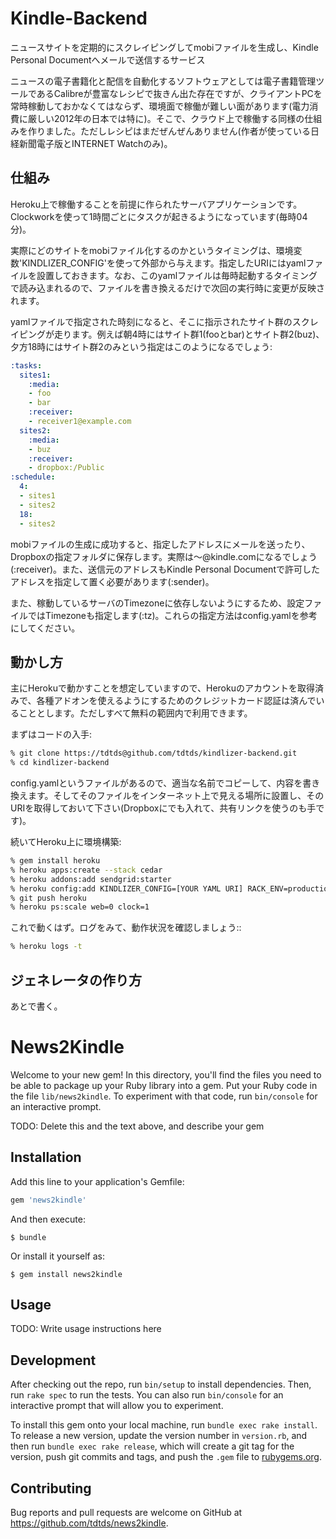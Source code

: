 # Kindle-Backend
ニュースサイトを定期的にスクレイピングしてmobiファイルを生成し、Kindle Personal Documentへメールで送信するサービス

ニュースの電子書籍化と配信を自動化するソフトウェアとしては電子書籍管理ツールであるCalibreが豊富なレシピで抜きん出た存在ですが、クライアントPCを常時稼動しておかなくてはならず、環境面で稼働が難しい面があります(電力消費に厳しい2012年の日本では特に)。そこで、クラウド上で稼働する同様の仕組みを作りました。ただしレシピはまだぜんぜんありません(作者が使っている日経新聞電子版とINTERNET Watchのみ)。

## 仕組み
Heroku上で稼働することを前提に作られたサーバアプリケーションです。Clockworkを使って1時間ごとにタスクが起きるようになっています(毎時04分)。

実際にどのサイトをmobiファイル化するのかというタイミングは、環境変数'KINDLIZER_CONFIG'を使って外部から与えます。指定したURIにはyamlファイルを設置しておきます。なお、このyamlファイルは毎時起動するタイミングで読み込まれるので、ファイルを書き換えるだけで次回の実行時に変更が反映されます。

yamlファイルで指定された時刻になると、そこに指示されたサイト群のスクレイピングが走ります。例えば朝4時にはサイト群1(fooとbar)とサイト群2(buz)、夕方18時にはサイト群2のみという指定はこのようになるでしょう:

```yaml
:tasks:
  sites1:
    :media:
    - foo
    - bar
    :receiver:
    - receiver1@example.com
  sites2:
    :media:
    - buz
    :receiver:
    - dropbox:/Public
:schedule:
  4:
  - sites1
  - sites2
  18:
  - sites2
```

mobiファイルの生成に成功すると、指定したアドレスにメールを送ったり、Dropboxの指定フォルダに保存します。実際は〜@kindle.comになるでしょう(:receiver)。また、送信元のアドレスもKindle Personal Documentで許可したアドレスを指定して置く必要があります(:sender)。

また、稼動しているサーバのTimezoneに依存しないようにするため、設定ファイルではTimezoneも指定します(:tz)。これらの指定方法はconfig.yamlを参考にしてください。

## 動かし方
主にHerokuで動かすことを想定していますので、Herokuのアカウントを取得済みで、各種アドオンを使えるようにするためのクレジットカード認証は済んでいることとします。ただしすべて無料の範囲内で利用できます。

まずはコードの入手:

```sh
% git clone https://tdtds@github.com/tdtds/kindlizer-backend.git
% cd kindlizer-backend
```

config.yamlというファイルがあるので、適当な名前でコピーして、内容を書き換えます。そしてそのファイルをインターネット上で見える場所に設置し、そのURIを取得しておいて下さい(Dropboxにでも入れて、共有リンクを使うのも手です)。

続いてHeroku上に環境構築:

```sh
% gem install heroku
% heroku apps:create --stack cedar
% heroku addons:add sendgrid:starter
% heroku config:add KINDLIZER_CONFIG=[YOUR YAML URI] RACK_ENV=production
% git push heroku
% heroku ps:scale web=0 clock=1
```

これで動くはず。ログをみて、動作状況を確認しましょう::

```sh
% heroku logs -t
```

## ジェネレータの作り方
あとで書く。
# News2Kindle

Welcome to your new gem! In this directory, you'll find the files you need to be able to package up your Ruby library into a gem. Put your Ruby code in the file `lib/news2kindle`. To experiment with that code, run `bin/console` for an interactive prompt.

TODO: Delete this and the text above, and describe your gem

## Installation

Add this line to your application's Gemfile:

```ruby
gem 'news2kindle'
```

And then execute:

    $ bundle

Or install it yourself as:

    $ gem install news2kindle

## Usage

TODO: Write usage instructions here

## Development

After checking out the repo, run `bin/setup` to install dependencies. Then, run `rake spec` to run the tests. You can also run `bin/console` for an interactive prompt that will allow you to experiment.

To install this gem onto your local machine, run `bundle exec rake install`. To release a new version, update the version number in `version.rb`, and then run `bundle exec rake release`, which will create a git tag for the version, push git commits and tags, and push the `.gem` file to [rubygems.org](https://rubygems.org).

## Contributing

Bug reports and pull requests are welcome on GitHub at https://github.com/tdtds/news2kindle.
